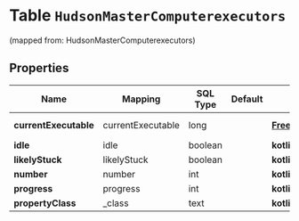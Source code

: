 
# Table `HudsonMasterComputerexecutors`
(mapped from: HudsonMasterComputerexecutors)

## Properties
Name | Mapping | SQL Type | Default | Type | Description | Notes
---- | ------- | -------- | ------- | ---- | ----------- | -----
**currentExecutable** | currentExecutable | long |  | [**FreeStyleBuild**](FreeStyleBuild.md) |  |  [optional] [foreignkey]
**idle** | idle | boolean |  | **kotlin.Boolean** |  |  [optional]
**likelyStuck** | likelyStuck | boolean |  | **kotlin.Boolean** |  |  [optional]
**number** | number | int |  | **kotlin.Int** |  |  [optional]
**progress** | progress | int |  | **kotlin.Int** |  |  [optional]
**propertyClass** | _class | text |  | **kotlin.String** |  |  [optional]









